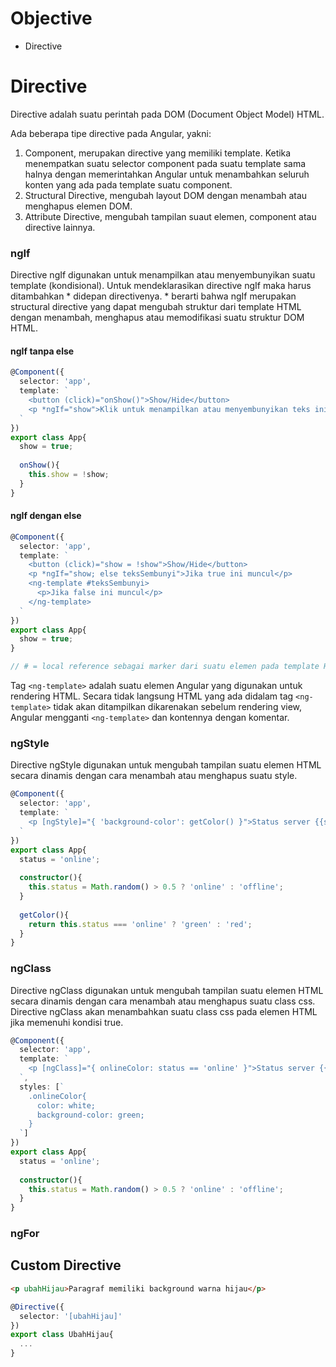 # Objective
- Directive

# Directive
Directive adalah suatu perintah pada DOM (Document Object Model) HTML.

Ada beberapa tipe directive pada Angular, yakni:
1. Component, merupakan directive yang memiliki template. Ketika menempatkan suatu selector component pada suatu template sama halnya dengan memerintahkan Angular untuk menambahkan seluruh konten yang ada pada template suatu component.
2. Structural Directive, mengubah layout DOM dengan menambah atau menghapus elemen DOM.
3. Attribute Directive, mengubah tampilan suaut elemen, component atau directive lainnya.

### ngIf
Directive ngIf digunakan untuk menampilkan atau menyembunyikan suatu template (kondisional). Untuk mendeklarasikan directive ngIf maka harus ditambahkan * didepan directivenya. * berarti bahwa ngIf merupakan structural directive yang dapat mengubah struktur dari template HTML dengan menambah, menghapus atau memodifikasi suatu struktur DOM HTML.

#### ngIf tanpa else
``` typescript
@Component({
  selector: 'app',
  template: `
    <button (click)="onShow()">Show/Hide</button>
    <p *ngIf="show">Klik untuk menampilkan atau menyembunyikan teks ini</p>
  `
})
export class App{
  show = true;
  
  onShow(){
    this.show = !show;
  }
}
```

#### ngIf dengan else
``` typescript
@Component({
  selector: 'app',
  template: `
    <button (click)="show = !show">Show/Hide</button>
    <p *ngIf="show; else teksSembunyi">Jika true ini muncul</p>
    <ng-template #teksSembunyi>
      <p>Jika false ini muncul</p>
    </ng-template>
  `
})
export class App{
  show = true;
}

// # = local reference sebagai marker dari suatu elemen pada template HTML
```

Tag `<ng-template>` adalah suatu elemen Angular yang digunakan untuk rendering HTML. Secara tidak langsung HTML yang ada didalam tag `<ng-template>` tidak akan ditampilkan dikarenakan sebelum rendering view, Angular mengganti `<ng-template>` dan kontennya dengan komentar.

### ngStyle
Directive ngStyle digunakan untuk mengubah tampilan suatu elemen HTML secara dinamis dengan cara menambah atau menghapus suatu style.
``` typescript
@Component({
  selector: 'app',
  template: `
    <p [ngStyle]="{ 'background-color': getColor() }">Status server {{status}}</p>
  `
})
export class App{
  status = 'online';
  
  constructor(){
    this.status = Math.random() > 0.5 ? 'online' : 'offline';
  }
  
  getColor(){
    return this.status === 'online' ? 'green' : 'red';
  }
}
```

### ngClass
Directive ngClass digunakan untuk mengubah tampilan suatu elemen HTML secara dinamis dengan cara menambah atau menghapus suatu class css. Directive ngClass akan menambahkan suatu class css pada elemen HTML jika memenuhi kondisi true.
``` typescript
@Component({
  selector: 'app',
  template: `
    <p [ngClass]="{ onlineColor: status == 'online' }">Status server {{status}}</p>
  `,
  styles: [`
    .onlineColor{
      color: white;
      background-color: green;
    }
  `]
})
export class App{
  status = 'online';
  
  constructor(){
    this.status = Math.random() > 0.5 ? 'online' : 'offline';
  }
}
```


### ngFor


## Custom Directive
``` html
<p ubahHijau>Paragraf memiliki background warna hijau</p>
```

``` typescript
@Directive({
  selector: '[ubahHijau]'
})
export class UbahHijau{
  ...
}
```
